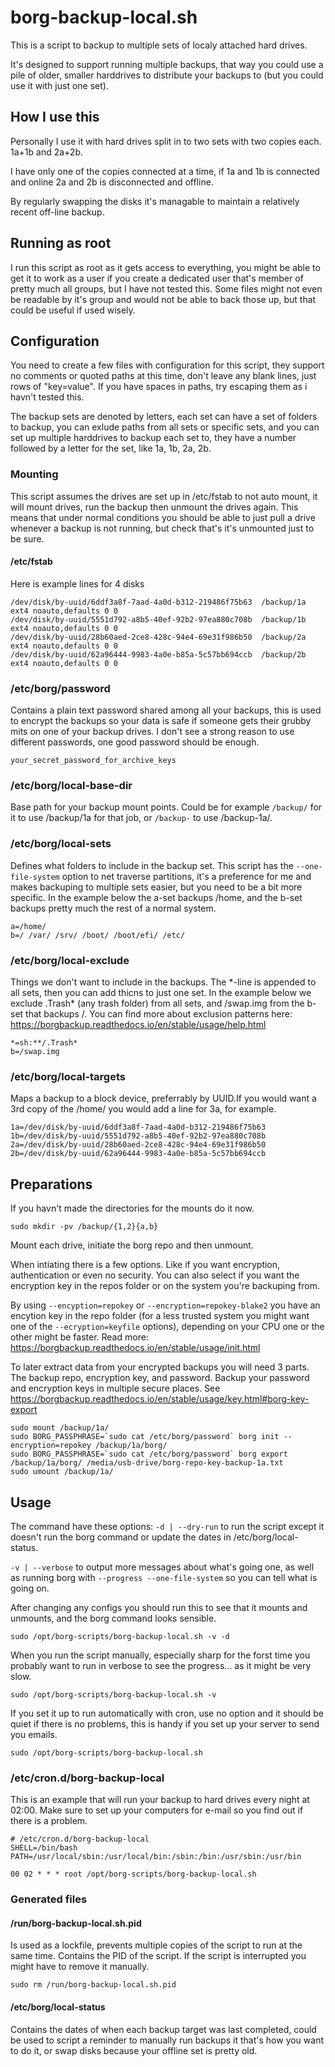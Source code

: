 # borg-backup-local.sh

This is a script to backup to multiple sets of localy attached hard drives.

It's designed to support running multiple backups, that way you could use a pile of older, smaller harddrives to distribute your backups to (but you could use it with just one set).

## How I use this
Personally I use it with hard drives split in to two sets with two copies each. 1a+1b and 2a+2b.

I have only one of the copies connected at a time, if 1a and 1b is connected and online 2a and 2b is disconnected and offline. 

By regularly swapping the disks it's managable to maintain a relatively recent off-line backup.

## Running as root
I run this script as root as it gets access to everything, you might be able to get it to work as a user if you create a dedicated user that's member of pretty much all groups, but I have not tested this. Some files might not even be readable by it's group and would not be able to back those up, but that could be useful if used wisely.

## Configuration
You need to create a few files with configuration for this script, they support no comments or quoted paths at this time, don't leave any blank lines, just rows of "key=value". If you have spaces in paths, try escaping them as i havn't tested this.

The backup sets are denoted by letters, each set can have a set of folders to backup, you can exlude paths from all sets or specific sets, and you can set up multiple harddrives to backup each set to, they have a number followed by a letter for the set, like 1a, 1b, 2a, 2b.

### Mounting
This script assumes the drives are set up in /etc/fstab to not auto mount, it will mount drives, run the backup then unmount the drives again. This means that under normal conditions you should be able to just pull a drive whenever a backup is not running, but check that's it's unmounted just to be sure.

#### /etc/fstab
Here is example lines for 4 disks
```
/dev/disk/by-uuid/6ddf3a8f-7aad-4a0d-b312-219486f75b63  /backup/1a ext4 noauto,defaults 0 0
/dev/disk/by-uuid/5551d792-a8b5-40ef-92b2-97ea880c708b  /backup/1b ext4 noauto,defaults 0 0
/dev/disk/by-uuid/28b60aed-2ce8-428c-94e4-69e31f986b50  /backup/2a ext4 noauto,defaults 0 0
/dev/disk/by-uuid/62a96444-9983-4a0e-b85a-5c57bb694ccb  /backup/2b ext4 noauto,defaults 0 0
```

### /etc/borg/password
Contains a plain text password shared among all your backups, this is used to encrypt the backups so your data is safe if someone gets their grubby mits on one of your backup drives. I don't see a strong reason to use different passwords, one good password should be enough.
```
your_secret_password_for_archive_keys
```

### /etc/borg/local-base-dir
Base path for your backup mount points. Could be for example ```/backup/``` for it to use /backup/1a for that job, or ```/backup-``` to use /backup-1a/.

### /etc/borg/local-sets
Defines what folders to include in the backup set. This script has the ```--one-file-system``` option to net traverse partitions, it's a preference for me and makes backuping to multiple sets easier, but you need to be a bit more specific.
In the example below the a-set backups /home, and the b-set backups pretty much the rest of a normal system.
```
a=/home/
b=/ /var/ /srv/ /boot/ /boot/efi/ /etc/
```

### /etc/borg/local-exclude
Things we don't want to include in the backups. The \*-line is appended to all sets, then you can add thicns to just one set.
In the example below we exclude .Trash* (any trash folder) from all sets, and /swap.img from the b-set that backups /.
You can find more about exclusion patterns here: <https://borgbackup.readthedocs.io/en/stable/usage/help.html>
```
*=sh:**/.Trash*
b=/swap.img
```
### /etc/borg/local-targets
Maps a backup to a block device, preferrably by UUID.If you would want a 3rd copy of the /home/ you would add a line for 3a, for example.
```
1a=/dev/disk/by-uuid/6ddf3a8f-7aad-4a0d-b312-219486f75b63
1b=/dev/disk/by-uuid/5551d792-a8b5-40ef-92b2-97ea880c708b
2a=/dev/disk/by-uuid/28b60aed-2ce8-428c-94e4-69e31f986b50
2b=/dev/disk/by-uuid/62a96444-9983-4a0e-b85a-5c57bb694ccb
```

## Preparations
If you havn't made the directories for the mounts do it now.
```
sudo mkdir -pv /backup/{1,2}{a,b}
```
Mount each drive, initiate the borg repo and then unmount.

When intiating there is a few options. Like if you want encryption, authentication or even no security. You can also select if you want the encryption key in the repos folder or on the system you're backuping from.

By using ```--encyption=repokey``` or ```--encryption=repokey-blake2``` you have an encytion key in the repo folder (for a less trusted system you might want one of the ```--ecryption=keyfile``` options), depending on your CPU one or the other might be faster. Read more: <https://borgbackup.readthedocs.io/en/stable/usage/init.html>

To later extract data from your encrypted backups you will need 3 parts. The backup repo, encryption key, and password. Backup your password and encryption keys in multiple secure places. See <https://borgbackup.readthedocs.io/en/stable/usage/key.html#borg-key-export>
```
sudo mount /backup/1a/
sudo BORG_PASSPHRASE=`sudo cat /etc/borg/password` borg init --encryption=repokey /backup/1a/borg/
sudo BORG_PASSPHRASE=`sudo cat /etc/borg/password` borg export /backup/1a/borg/ /media/usb-drive/borg-repo-key-backup-1a.txt
sudo umount /backup/1a/
```

## Usage
The command have these options:
```-d | --dry-run``` to run the script except it doesn't run the borg command or update the dates in /etc/borg/local-status.

```-v | --verbose``` to output more messages about what's going one, as well as running borg with ```--progress --one-file-system``` so you can tell what is going on.

After changing any configs you should run this to see that it mounts and unmounts, and the borg command looks sensible.
```
sudo /opt/borg-scripts/borg-backup-local.sh -v -d
```

When you run the script manually, especially sharp for the forst time you probably want to run in verbose to see the progress... as it might be very slow.
```
sudo /opt/borg-scripts/borg-backup-local.sh -v
```

If you set it up to run automatically with cron, use no option and it should be quiet if there is no problems, this is handy if you set up your server to send you emails.
```
sudo /opt/borg-scripts/borg-backup-local.sh
```
### /etc/cron.d/borg-backup-local
This is an example that will run your backup to hard drives every night at 02:00. Make sure to set up your computers for e-mail so you find out if there is a problem.
```
# /etc/cron.d/borg-backup-local
SHELL=/bin/bash
PATH=/usr/local/sbin:/usr/local/bin:/sbin:/bin:/usr/sbin:/usr/bin

00 02 * * * root /opt/borg-scripts/borg-backup-local.sh
```

### Generated files

#### /run/borg-backup-local.sh.pid
Is used as a lockfile, prevents multiple copies of the script to run at the same time. Contains the PID of the script. If the script is interrupted you might have to remove it manually.
```
sudo rm /run/borg-backup-local.sh.pid
```

#### /etc/borg/local-status
Contains the dates of when each backup target was last completed, could be used to script a reminder to manually run backups it that's how you want to do it, or swap disks because your offline set is pretty old.
